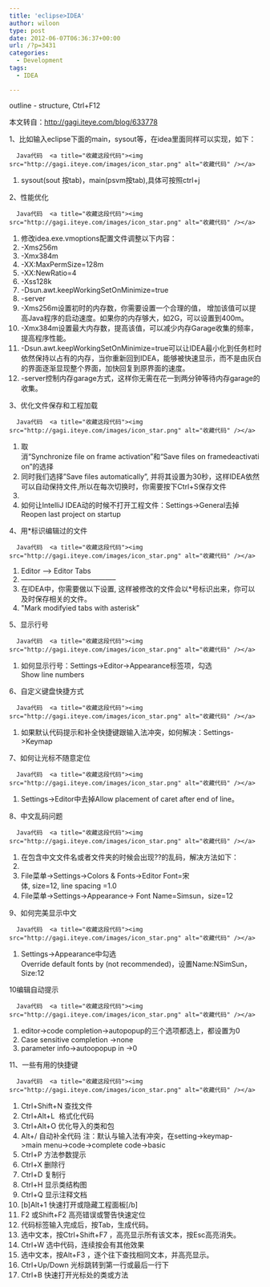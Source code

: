 ```yaml
---
title: 'eclipse>IDEA'
author: wiloon
type: post
date: 2012-06-07T06:36:37+00:00
url: /?p=3431
categories:
  - Development
tags:
  - IDEA

---
```

outline - structure, Ctrl+F12

本文转自：<http://gagi.iteye.com/blog/633778>



1、比如输入eclipse下面的main，sysout等，在idea里面同样可以实现，如下：


  
    
      Java代码  <a title="收藏这段代码"><img src="http://gagi.iteye.com/images/icon_star.png" alt="收藏代码" /></a>
    
  
  
  <ol>
    <li>
      sysout(sout 按tab)，main(psvm按tab),具体可按照ctrl+j
    </li>
  </ol>


2、性能优化


  
    
      Java代码  <a title="收藏这段代码"><img src="http://gagi.iteye.com/images/icon_star.png" alt="收藏代码" /></a>
    
  
  
  <ol>
    <li>
      修改idea.exe.vmoptions配置文件调整以下内容：
    </li>
    <li>
      -Xms256m
    </li>
    <li>
      -Xmx384m
    </li>
    <li>
      -XX:MaxPermSize=128m
    </li>
    <li>
      -XX:NewRatio=4
    </li>
    <li>
      -Xss128k
    </li>
    <li>
      -Dsun.awt.keepWorkingSetOnMinimize=true
    </li>
    <li>
      -server
    </li>
    <li>
      -Xms256m设置初时的内存数，你需要设置一个合理的值， 增加该值可以提高Java程序的启动速度。如果你的内存够大，如2G，可以设置到400m。
    </li>
    <li>
      -Xmx384m设置最大内存数，提高该值，可以减少内存Garage收集的频率，提高程序性能。
    </li>
    <li>
      -Dsun.awt.keepWorkingSetOnMinimize=true可以让IDEA最小化到任务栏时依然保持以占有的内存，当你重新回到IDEA，能够被快速显示，而不是由灰白的界面逐渐显现整个界面，加快回复到原界面的速度。
    </li>
    <li>
      -server控制内存garage方式，这样你无需在花一到两分钟等待内存garage的收集。
    </li>
  </ol>


3、优化文件保存和工程加载


  
    
      Java代码  <a title="收藏这段代码"><img src="http://gagi.iteye.com/images/icon_star.png" alt="收藏代码" /></a>
    
  
  
  <ol>
    <li>
      取消“Synchronize file on frame activation”和“Save files on framedeactivation”的选择
    </li>
    <li>
      同时我们选择&#8221;Save files automatically&#8221;, 并将其设置为30秒，这样IDEA依然可以自动保持文件,所以在每次切换时，你需要按下Ctrl+S保存文件
    </li>
    <li>
    </li>
    <li>
      如何让IntelliJ IDEA动的时候不打开工程文件：Settings->General去掉Reopen last project on startup
    </li>
  </ol>


4、用*标识编辑过的文件


  
    
      Java代码  <a title="收藏这段代码"><img src="http://gagi.iteye.com/images/icon_star.png" alt="收藏代码" /></a>
    
  
  
  <ol>
    <li>
      Editor –> Editor Tabs
    </li>
    <li>
      —————————————–
    </li>
    <li>
      在IDEA中，你需要做以下设置, 这样被修改的文件会以*号标识出来，你可以及时保存相关的文件。
    </li>
    <li>
      "Mark modifyied tabs with asterisk&#8221;
    </li>
  </ol>


5、显示行号


  
    
      Java代码  <a title="收藏这段代码"><img src="http://gagi.iteye.com/images/icon_star.png" alt="收藏代码" /></a>
    
  
  
  <ol>
    <li>
      如何显示行号：Settings->Editor->Appearance标签项，勾选Show line numbers
    </li>
  </ol>


6、自定义键盘快捷方式


  
    
      Java代码  <a title="收藏这段代码"><img src="http://gagi.iteye.com/images/icon_star.png" alt="收藏代码" /></a>
    
  
  
  <ol>
    <li>
      如果默认代码提示和补全快捷键跟输入法冲突，如何解决：Settings->Keymap
    </li>
  </ol>


7、如何让光标不随意定位


  
    
      Java代码  <a title="收藏这段代码"><img src="http://gagi.iteye.com/images/icon_star.png" alt="收藏代码" /></a>
    
  
  
  <ol>
    <li>
      Settings->Editor中去掉Allow placement of caret after end of line。
    </li>
  </ol>


8、中文乱码问题


  
    
      Java代码  <a title="收藏这段代码"><img src="http://gagi.iteye.com/images/icon_star.png" alt="收藏代码" /></a>
    
  
  
  <ol>
    <li>
      在包含中文文件名或者文件夹的时候会出现??的乱码，解决方法如下：
    </li>
    <li>
    </li>
    <li>
      File菜单->Settings->Colors & Fonts->Editor Font=宋体, size=12, line spacing =1.0
    </li>
    <li>
      File菜单->Settings->Appearance-> Font Name=Simsun，size=12
    </li>
  </ol>


9、如何完美显示中文


  
    
      Java代码  <a title="收藏这段代码"><img src="http://gagi.iteye.com/images/icon_star.png" alt="收藏代码" /></a>
    
  
  
  <ol>
    <li>
      Settings->Appearance中勾选Override default fonts by (not recommended)，设置Name:NSimSun，Size:12
    </li>
  </ol>


10编辑自动提示


  
    
      Java代码  <a title="收藏这段代码"><img src="http://gagi.iteye.com/images/icon_star.png" alt="收藏代码" /></a>
    
  
  
  <ol>
    <li>
      editor->code completion->autopopup的三个选项都选上，都设置为0
    </li>
    <li>
      Case sensitive completion ->none
    </li>
    <li>
      parameter info->autoopopup in ->0
    </li>
  </ol>




11、一些有用的快捷键


  
    
      Java代码  <a title="收藏这段代码"><img src="http://gagi.iteye.com/images/icon_star.png" alt="收藏代码" /></a>
    
  
  
  <ol>
    <li>
      Ctrl+Shift+N 查找文件
    </li>
    <li>
      Ctrl+Alt+L  格式化代码
    </li>
    <li>
      Ctrl+Alt+O 优化导入的类和包
    </li>
    <li>
      Alt+/ 自动补全代码 注：默认与输入法有冲突，在setting->keymap->main menu->code->complete code->basic
    </li>
    <li>
      Ctrl+P 方法参数提示
    </li>
    <li>
      Ctrl+X 删除行
    </li>
    <li>
      Ctrl+D 复制行
    </li>
    <li>
      Ctrl+H 显示类结构图
    </li>
    <li>
      Ctrl+Q 显示注释文档
    </li>
    <li>
      [b]Alt+1 快速打开或隐藏工程面板[/b]
    </li>
    <li>
      F2 或Shift+F2 高亮错误或警告快速定位
    </li>
    <li>
      代码标签输入完成后，按Tab，生成代码。
    </li>
    <li>
      选中文本，按Ctrl+Shift+F7 ，高亮显示所有该文本，按Esc高亮消失。
    </li>
    <li>
      Ctrl+W 选中代码，连续按会有其他效果
    </li>
    <li>
      选中文本，按Alt+F3 ，逐个往下查找相同文本，并高亮显示。
    </li>
    <li>
      Ctrl+Up/Down 光标跳转到第一行或最后一行下
    </li>
    <li>
      Ctrl+B 快速打开光标处的类或方法
    </li>
  </ol>
